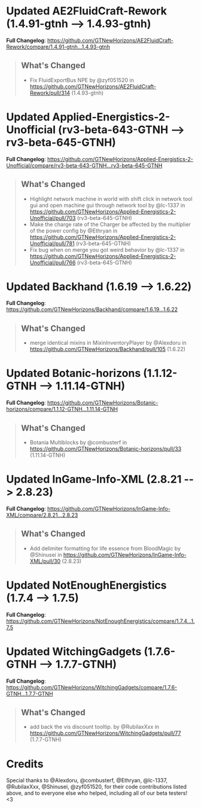 # Updated AE2FluidCraft-Rework (1.4.91-gtnh -->  1.4.93-gtnh)
**Full Changelog**: https://github.com/GTNewHorizons/AE2FluidCraft-Rework/compare/1.4.91-gtnh...1.4.93-gtnh
>## What's Changed
> * Fix FluidExportBus NPE by @zyf051520 in https://github.com/GTNewHorizons/AE2FluidCraft-Rework/pull/314 (1.4.93-gtnh)
>

# Updated Applied-Energistics-2-Unofficial (rv3-beta-643-GTNH -->  rv3-beta-645-GTNH)
**Full Changelog**: https://github.com/GTNewHorizons/Applied-Energistics-2-Unofficial/compare/rv3-beta-643-GTNH...rv3-beta-645-GTNH
>## What's Changed
> * Highlight network machine in world with shift click in network tool gui and open machine gui through network tool by @lc-1337 in https://github.com/GTNewHorizons/Applied-Energistics-2-Unofficial/pull/703 (rv3-beta-645-GTNH)
> * Make the charge rate of the Charger be affected by the multiplier of the power config by @Ethryan in https://github.com/GTNewHorizons/Applied-Energistics-2-Unofficial/pull/781 (rv3-beta-645-GTNH)
> * Fix bug when on merge you got weird behavior by @lc-1337 in https://github.com/GTNewHorizons/Applied-Energistics-2-Unofficial/pull/766 (rv3-beta-645-GTNH)
>

# Updated Backhand (1.6.19 -->  1.6.22)
**Full Changelog**: https://github.com/GTNewHorizons/Backhand/compare/1.6.19...1.6.22
>## What's Changed
> * merge identical mixins in MixinInventoryPlayer by @Alexdoru in https://github.com/GTNewHorizons/Backhand/pull/105 (1.6.22)
>

# Updated Botanic-horizons (1.1.12-GTNH -->  1.11.14-GTNH)
**Full Changelog**: https://github.com/GTNewHorizons/Botanic-horizons/compare/1.1.12-GTNH...1.11.14-GTNH
>## What's Changed
> * Botania Multiblocks by @combusterf in https://github.com/GTNewHorizons/Botanic-horizons/pull/33 (1.11.14-GTNH)
>

# Updated InGame-Info-XML (2.8.21 -->  2.8.23)
**Full Changelog**: https://github.com/GTNewHorizons/InGame-Info-XML/compare/2.8.21...2.8.23
>## What's Changed
> * Add delimiter formatting for life essence from BloodMagic by @Shinusei in https://github.com/GTNewHorizons/InGame-Info-XML/pull/30 (2.8.23)
>

# Updated NotEnoughEnergistics (1.7.4 -->  1.7.5)
**Full Changelog**: https://github.com/GTNewHorizons/NotEnoughEnergistics/compare/1.7.4...1.7.5

# Updated WitchingGadgets (1.7.6-GTNH -->  1.7.7-GTNH)
**Full Changelog**: https://github.com/GTNewHorizons/WitchingGadgets/compare/1.7.6-GTNH...1.7.7-GTNH
>## What's Changed
> * add back the vis discount tooltip. by @RubilaxXxx in https://github.com/GTNewHorizons/WitchingGadgets/pull/77 (1.7.7-GTNH)
>

# Credits
Special thanks to @Alexdoru, @combusterf, @Ethryan, @lc-1337, @RubilaxXxx, @Shinusei, @zyf051520, for their code contributions listed above, and to everyone else who helped, including all of our beta testers! <3